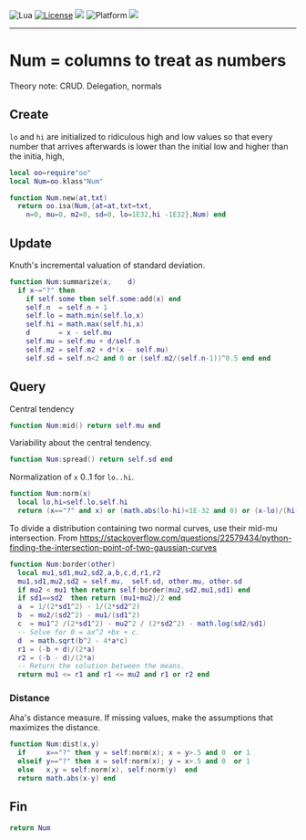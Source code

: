 
<img alt="Lua" src="https://img.shields.io/badge/lua-v5.4-blue">&nbsp;<a 
href="https://github.com/timm/keys/blob/master/LICENSE.md"><img
alt="License" src="https://img.shields.io/badge/license-unlicense-red"></a> <img
src="https://img.shields.io/badge/purpose-ai%20,%20se-blueviolet"> <img
alt="Platform" src="https://img.shields.io/badge/platform-osx%20,%20linux-lightgrey"> <a
href="https://github.com/timm/keys/actions"><img
src="https://github.com/timm/keys/actions/workflows/unit-test.yml/badge.svg"></a>

<hr>

# Num = columns to treat as numbers
Theory note: CRUD. Delegation, normals
## Create
`lo` and  `hi` are initialized to ridiculous high and  low values
so that  every number that arrives afterwards is lower than
the initial low and higher than the initia, high,

```lua
local oo=require"oo"
local Num=oo.klass"Num"

function Num.new(at,txt) 
  return oo.isa(Num,{at=at,txt=txt, 
    n=0, mu=0, m2=0, sd=0, lo=1E32,hi -1E32},Num) end
```
## Update
Knuth's incremental valuation  of  standard deviation.

```lua
function Num:summarize(x,    d)
  if x~="?" then
    if self.some then self.some:add(x) end
    self.n  = self.n + 1
    self.lo = math.min(self.lo,x)
    self.hi = math.max(self.hi,x) 
    d       = x - self.mu
    self.mu = self.mu + d/self.n
    self.m2 = self.m2 + d*(x - self.mu)
    self.sd = self.n<2 and 0 or (self.m2/(self.n-1))^0.5 end end
```
## Query
Central  tendency

```lua
function Num:mid() return self.mu end
```
Variability about the central tendency.

```lua
function Num:spread() return self.sd end
```
Normalization of `x` 0..1 for `lo..hi`.

```lua
function Num:norm(x)
  local lo,hi=self.lo,self.hi
  return (x=="?" and x) or (math.abs(lo-hi)<1E-32 and 0) or (x-lo)/(hi-lo) end  
```
To divide a distribution containing two normal curves,
use their mid-mu intersection.
From https://stackoverflow.com/questions/22579434/python-finding-the-intersection-point-of-two-gaussian-curves

```lua
function Num:border(other)
  local mu1,sd1,mu2,sd2,a,b,c,d,r1,r2
  mu1,sd1,mu2,sd2 = self.mu,  self.sd, other.mu, other.sd
  if mu2 < mu1 then return self:border(mu2,sd2,mu1,sd1) end
  if sd1==sd2  then return (mu1+mu2)/2 end
  a  = 1/(2*sd1^2) - 1/(2*sd2^2)
  b  = mu2/(sd2^2) - mu1/(sd1^2)
  c  = mu1^2 /(2*sd1^2) - mu2^2 / (2*sd2^2) - math.log(sd2/sd1)
  -- Solve for 0 = ax^2 +bx + c. 
  d  = math.sqrt(b^2 - 4*a*c)
  r1 = (-b + d)/(2*a)
  r2 = (-b - d)/(2*a)
  -- Return the solution between the means.
  return mu1 <= r1 and r1 <= mu2 and r1 or r2 end
```
### Distance
Aha's distance measure. If missing values, make the assumptions
that maximizes the distance.

```lua
function Num:dist(x,y)
  if     x=="?" then y = self:norm(x); x = y>.5 and 0  or 1
  elseif y=="?" then x = self:norm(x); y = x>.5 and 0  or 1
  else   x,y = self:norm(x), self:norm(y)  end
  return math.abs(x-y) end
```
## Fin

```lua
return Num
```
